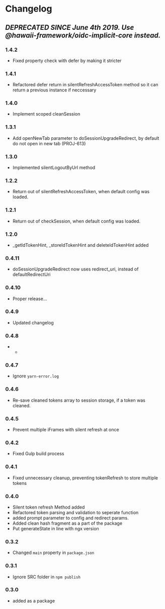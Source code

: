 # Changelog

## *DEPRECATED SINCE June 4th 2019. Use @hawaii-framework/oidc-implicit-core instead.*

### 1.4.2
* Fixed property check with defer by making it stricter

### 1.4.1

* Refactored defer return in silentRefreshAccessToken method so it can return a previous instance if neccessary

### 1.4.0

* Implement scoped cleanSession

### 1.3.1

* Add openNewTab parameter to doSessionUpgradeRedirect, by default do not open in new tab (PROJ-613)

### 1.3.0

* Implemented silentLogoutByUrl method

### 1.2.2

* Return out of silentRefreshAccessToken, when default config was loaded.

### 1.2.1

* Return out of checkSession, when default config was loaded.

### 1.2.0
* _getIdTokenHint, _storeIdTokenHint and deleteIdTokenHint added

### 0.4.11

* doSessionUpgradeRedirect now uses redirect_uri, instead of defaultRedirectUri

### 0.4.10

* Proper release&hellip;

### 0.4.9

* Updated changelog

### 0.4.8

* -

### 0.4.7

* Ignore `yarn-error.log` 

### 0.4.6

* Re-save cleaned tokens array to session storage, if a token was cleaned.

### 0.4.5

* Prevent multiple iFrames with silent refresh at once

### 0.4.2

* Fixed Gulp build process

### 0.4.1

* Fixed unnecessary cleanup, preventing tokenRefresh to store multiple tokens

### 0.4.0
* Silent token refresh Method added
* Refactored token parsing and validation to seperate function
* added prompt parameter to config and redirect params.
* Added clean hash fragment as a part of the package
* Put generateState in line with ngx version

### 0.3.2
* Changed `main` property in `package.json`

### 0.3.1
* Ignore SRC folder in `npm publish`

### 0.3.0
* added as a package
